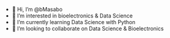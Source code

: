 - 👋 Hi, I’m @bMasabo
- 👀 I’m interested in bioelectronics & Data Science
- 🌱 I’m currently learning Data Science with Python
- 💞️ I’m looking to collaborate on Data Science & Bioelectronics

<!---
bMasabo/bMasabo is a ✨ special ✨ repository because its `README.md` (this file) appears on your GitHub profile.
You can click the Preview link to take a look at your changes.
--->
